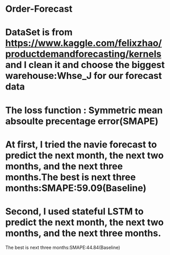 # Order-Forecast
# DataSet is from https://www.kaggle.com/felixzhao/productdemandforecasting/kernels and I clean it and choose the biggest warehouse:Whse_J for our forecast data
# The loss function : Symmetric mean absoulte precentage error(SMAPE)
# At first, I tried the navie forecast to predict the next month, the next two months, and the next three months.The best is next three months:SMAPE:59.09(Baseline)
# Second, I used stateful LSTM to predict the next month, the next two months, and the next three months.
The best is next three months:SMAPE:44.84(Baseline)
